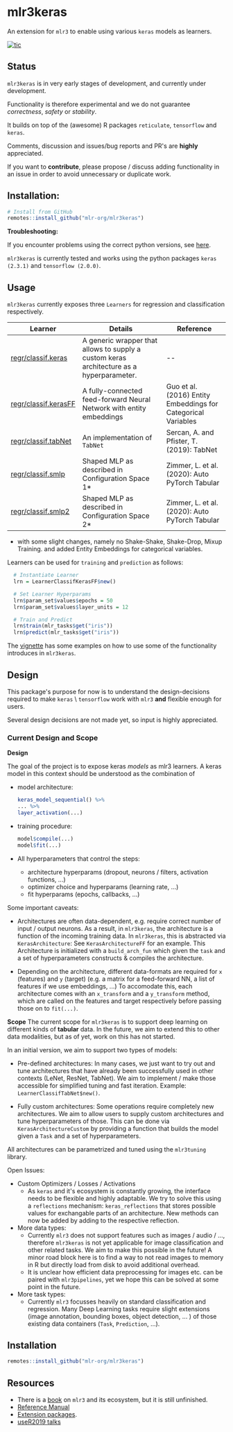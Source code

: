 # mlr3keras
An extension for `mlr3` to enable using various `keras` models as learners.

[![tic](https://github.com/mlr-org/mlr3keras/workflows/tic/badge.svg?branch=master)](https://github.com/mlr-org/mlr3keras/actions)

## Status

`mlr3keras` is in very early stages of development, and currently under development.

Functionality is therefore experimental and we do not guarantee *correctness*, *safety* or *stability*.

It builds on top of the (awesome) R packages `reticulate`, `tensorflow` and `keras`.

Comments, discussion and issues/bug reports and PR's are **highly** appreciated.

If you want to **contribute**, please propose / discuss adding functionality in an issue in order to avoid unnecessary or duplicate work.

## Installation:

```r
# Install from GitHub
remotes::install_github("mlr-org/mlr3keras")
```

**Troubleshooting:**

If you encounter problems using the correct python versions, see [here](https://rstudio.github.io/reticulate/articles/versions.html).

`mlr3keras` is currently tested and works using the python packages `keras (2.3.1)` and `tensorflow (2.0.0)`.

## Usage

`mlr3keras` currently exposes three `Learners` for regression and classification respectively.

| Learner | Details | Reference |
|---|---|---|
| [regr/classif.keras]()   | A generic wrapper that allows to supply a custom keras architecture as a hyperparameter.| --  |
| [regr/classif.kerasFF]() | A fully-connected feed-forward Neural Network with entity embeddings                    |  Guo et al. (2016) Entity Embeddings for Categorical Variables |
| [regr/classif.tabNet]()  | An implementation of `TabNet`                      | Sercan, A. and Pfister, T. (2019): TabNet |
| [regr/classif.smlp]()    | Shaped MLP as described in Configuration Space 1*  | Zimmer, L. et al. (2020): Auto PyTorch Tabular |
| [regr/classif.smlp2]()   | Shaped MLP as described in Configuration Space 2* | Zimmer, L. et al. (2020): Auto PyTorch Tabular |

* with some slight changes, namely no Shake-Shake, Shake-Drop, Mixup Training.
and added Entity Embeddings for categorical variables.

Learners can be used for `training` and `prediction` as follows:

```r
  # Instantiate Learner
  lrn = LearnerClassifKerasFF$new()

  # Set Learner Hyperparams
  lrn$param_set$values$epochs = 50
  lrn$param_set$values$layer_units = 12

  # Train and Predict
  lrn$train(mlr_tasks$get("iris"))
  lrn$predict(mlr_tasks$get("iris"))
```

The [vignette](https://github.com/mlr-org/mlr3keras/blob/master/vignettes/mlr3keras.Rmd) has some examples on how to use some of the functionality introduces in `mlr3keras`.

## Design

This package's purpose for now is to understand the design-decisions required to make `keras` \ `tensorflow` work
with `mlr3` **and** flexible enough for users.

Several design decisions are not made yet, so input is highly appreciated.


### Current Design and Scope

**Design**

The goal of the project is to expose keras *models* as mlr3 learners.
A keras model in this context should be understood as the combination of

  - model architecture:
    ```r
    keras_model_sequential() %>%
    ... %>%
    layer_activation(...)
    ```

  - training procedure:
    ```r
    model$compile(...)
    model$fit(...)
    ```

  - All hyperparameters that control the steps:
    - architecture hyperparams (dropout, neurons / filters, activation functions, ...)
    - optimizer choice and hyperparams (learning rate, ...)
    - fit hyperparams (epochs, callbacks, ...)

Some important caveats:
- Architectures are often data-dependent, e.g. require correct number of input / output neurons.
  As a result, in `mlr3keras`, the architecture is a function of the incoming training data.
  In `mlr3keras`, this is abstracted via `KerasArchitecture`:
  See `KerasArchitectureFF` for an example.
  This Architecture is initialized with a `build_arch_fun` which given the `task` and a
  set of hyperparameters constructs & compiles the architecture.

- Depending on the architecture, different data-formats are required for `x` (features) and `y` (target)
  (e.g. a matrix for a feed-forward NN, a list of features if we use embeddings, ...)
  To accomodate this, each architecture comes with an `x_transform` and a `y_transform`
  method, which are called on the features and target respectively before passing those on to
  `fit(...)`.


**Scope**
The current scope for `mlr3keras` is to support deep learning on different kinds of **tabular** data. In the future,
we aim to extend this to other data modalities, but as of yet, work on this has not started.


In an initial version, we aim to support two types of models:

- Pre-defined architectures:
  In many cases, we just want to try out and tune architectures that have already been successfully
  used in other contexts (LeNet, ResNet, TabNet). We aim to implement / make those accessible
  for simplified tuning and fast iteration.
  Example: `LearnerClassifTabNet$new()`.

- Fully custom architectures:
  Some operations require completely new architectures. We aim to allow users to supply custom architectures
  and tune hyperparameters of those. This can be done via `KerasArchitectureCustom` by providing a
  function that builds the model given a `Task` and a set of hyperparameters.

All architectures can be parametrized and tuned using the `mlr3tuning` library.




Open Issues:
- Custom Optimizers / Losses / Activations
  - As `keras` and it's ecosystem is constantly growing, the interface needs to be flexible and
    highly adaptable. We try to solve this using a `reflections` mechanism:
    `keras_reflections` that stores possible values for exchangable parts of an architecture.
    New methods can now be added by adding to the respective reflection.
- More data types:
  - Currently `mlr3` does not support features such as images / audio / ..., therefore `mlr3keras` is
    not yet applicable for image classification and other related tasks. We aim to make this possible in the future!
    A minor road block here is to find a way to not read images to memory in R but directly load from disk
    to avoid additional overhead.
  - It is unclear how efficient data preprocessing for images etc. can be paired with `mlr3pipelines`,
    yet we hope this can be solved at some point in the future.
- More task types:
  - Currently `mlr3` focusses heavily on standard classification and regression. Many Deep Learning tasks
    require slight extensions (image annotation, bounding boxes, object detection, ... ) of those existing
    data containers (`Task`, `Prediction`, ...).


## Installation

```r
remotes::install_github("mlr-org/mlr3keras")
```

## Resources

* There is a [book](https://mlr3book.mlr-org.com/) on `mlr3` and its ecosystem, but it is still unfinished.
* [Reference Manual](https://mlr3.mlr-org.com/reference/)
* [Extension packages](https://github.com/mlr-org/mlr3/wiki/Extension-Packages).
* [useR2019 talks](https://github.com/mlr-org/mlr-outreach/tree/master/2019_useR)
